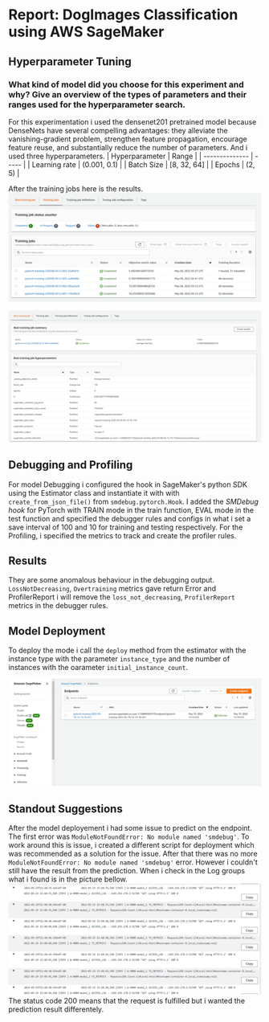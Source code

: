 # Report: DogImages Classification using AWS SageMaker

## Hyperparameter Tuning
### What kind of model did you choose for this experiment and why? Give an overview of the types of parameters and their ranges used for the hyperparameter search.
For this experimentation i used the densenet201 pretrained model because DenseNets have several compelling advantages: they alleviate the vanishing-gradient problem, strengthen feature propagation, encourage feature reuse, and substantially reduce the number of parameters. And i used three hyperparameters.
| Hyperparameter | Range |
| -------------- | ----- |
| Learning rate  | (0.001, 0.1) |
| Batch Size     | [8, 32, 64] |
| Epochs         | (2, 5) |

After the training jobs here is the results.
![trainJobs](https://github.com/PedroToto/dog-image-classification/blob/main/bestJobs.PNG)

![best](https://github.com/PedroToto/dog-image-classification/blob/main/best.PNG)

## Debugging and Profiling
For model Debugging i configured the hook in SageMaker's python SDK using the Estimator class and instantiate it with with `create_from_json_file()` from `smdebug.pytorch.Hook`. I added the *SMDebug hook* for PyTorch with TRAIN mode in the train function, EVAL mode in the test function and specified the debugger rules and configs in what i set a save interval of 100 and 10 for training and testing respectively. For the Profiling, i specified the metrics to track and create the profiler rules. 

## Results
They are some anomalous behaviour in the debugging output. `LossNotDecreasing`, `Overtraining` metrics gave return Error and ProfilerReport i will remove the `loss_not_decreasing`, `ProfilerReport` metrics in the debugger rules.

## Model Deployment
To deploy the mode i call the `deploy` method from the estimator with the instance type with the parameter `instance_type` and the number of instances with the oarameter `initial_instance_count`.

![Endpoints](https://github.com/PedroToto/dog-image-classification/blob/main/Endpoints.PNG)

## Standout Suggestions
After the model deployement i had some issue to predict on the endpoint.
The first error was `ModuleNotFoundError: No module named 'smdebug'`. To work around this is issue, i created a different script for deployment which was recommended as a solution for the issue. After that there was no more `ModuleNotFoundError: No module named 'smdebug'` error. However i couldn't still have the result from the prediction. When i check in the Log groups what i found is in the picture bellow.
![error](https://github.com/PedroToto/dog-image-classification/blob/main/Error3.PNG)
The status code 200 means that the request is fulfilled but i wanted the prediction result differentely.
